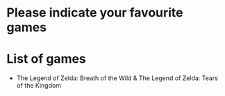# Please indicate your favourite games

# List of games
- The Legend of Zelda: Breath of the Wild & The Legend of Zelda: Tears of the Kingdom
